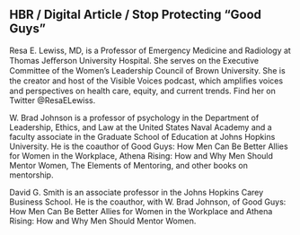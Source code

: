 ## HBR / Digital Article / Stop Protecting “Good Guys”

Resa E. Lewiss, MD, is a Professor of Emergency Medicine and Radiology at Thomas Jeﬀerson University Hospital. She serves on the Executive Committee of the Women’s Leadership Council of Brown University. She is the creator and host of the Visible Voices podcast, which ampliﬁes voices and perspectives on health care, equity, and current trends. Find her on Twitter @ResaELewiss.

W. Brad Johnson is a professor of psychology in the Department of Leadership, Ethics, and Law at the United States Naval Academy and a faculty associate in the Graduate School of Education at Johns Hopkins University. He is the coauthor of Good Guys: How Men Can Be Better Allies for Women in the Workplace, Athena Rising: How and Why Men Should Mentor Women, The Elements of Mentoring, and other books on mentorship.

David G. Smith is an associate professor in the Johns Hopkins Carey Business School. He is the coauthor, with W. Brad Johnson, of Good Guys: How Men Can Be Better Allies for Women in the Workplace and Athena Rising: How and Why Men Should Mentor Women.